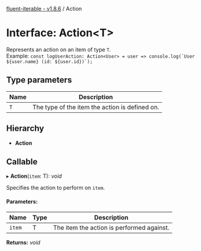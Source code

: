 [fluent-iterable - v1.8.6](../README.md) / Action

# Interface: Action<T\>

Represents an action on an item of type `T`.<br>
  Example: ``const logUserAction: Action<User> = user => console.log(`User ${user.name} (id: ${user.id})`);``

## Type parameters

Name | Description |
------ | ------ |
`T` | The type of the item the action is defined on.    |

## Hierarchy

* **Action**

## Callable

▸ **Action**(`item`: T): *void*

Specifies the action to perform on `item`.

#### Parameters:

Name | Type | Description |
------ | ------ | ------ |
`item` | T | The item the action is performed against.    |

**Returns:** *void*
